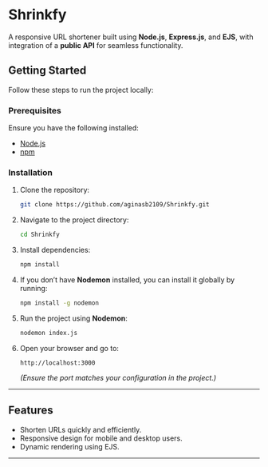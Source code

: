 # Shrinkfy  
A responsive URL shortener built using **Node.js**, **Express.js**, and **EJS**, with integration of a **public API** for seamless functionality.

## Getting Started  

Follow these steps to run the project locally:  

### Prerequisites  
Ensure you have the following installed:  
- [Node.js](https://nodejs.org/)  
- [npm](https://www.npmjs.com/)  

### Installation  

1. Clone the repository:  
   ```bash  
   git clone https://github.com/aginasb2109/Shrinkfy.git  
   ```  

2. Navigate to the project directory:  
   ```bash  
   cd Shrinkfy  
   ```  

3. Install dependencies:  
   ```bash  
   npm install  
   ```  

4. If you don’t have **Nodemon** installed, you can install it globally by running:  
   ```bash  
   npm install -g nodemon  
   ```  

5. Run the project using **Nodemon**:  
   ```bash  
   nodemon index.js  
   ```  

6. Open your browser and go to:  
   ```  
   http://localhost:3000  
   ```  
   *(Ensure the port matches your configuration in the project.)*  

---

## Features  
- Shorten URLs quickly and efficiently.  
- Responsive design for mobile and desktop users.  
- Dynamic rendering using EJS.  

---


